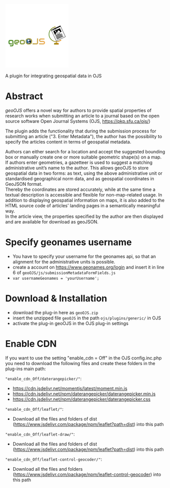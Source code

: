 <img src="logo.png" alt="Alt-Text" title="" />
<!---created here: https://www.freelogodesign.org/preview?lang=de&name=geoOJS%20OJS&logo=421f5b45-02da-4a66-90da-d213adc643b4--->

A plugin for integrating geospatial data in OJS 

# Abstract
*geoOJS* offers a novel way for authors to provide spatial properties of research works when submitting an article to a journal based on the open source software Open Journal Systems (OJS, https://pkp.sfu.ca/ojs/)

The plugin adds the functionality that during the submission process for submitting an article ("3. Enter Metadata"), the author has the possibility to specify the articles content in terms of geospatial metadata. 

Authors can either search for a location and accept the suggested bounding box or manually create one or more suitable geometric shape(s) on a map. If authors enter geometries, a gazetteer is used to suggest a matching administrative unit’s name to the author. This allows geoOJS to store geospatial data in two forms: as text, using the above administrative unit or standardised geographical norm data, and as geospatial coordinates in GeoJSON format. <br>
Thereby the coordinates are stored accurately, while at the same time a textual description is accessible and flexible for non-map-related usage. In addition to displaying geospatial information on maps, it is also added to the HTML source code of articles’ landing pages in a semantically meaningful way. <br> 
In the article view, the properties specified by the author are then displayed and are available for download as geoJSON. 

# Specify geonames username 
- You have to specify your username for the geonames api, so that an alignment for the administrative units is possible. 
- create a account on https://www.geonames.org/login and insert it in line 6 of ```geoOJS/js/submissionMetadataFormFields.js``` 
- ```var usernameGeonames = 'yourUsername';```

# Download & Installation 
- download the plug-in here as ```geoOJS.zip```
- insert the unzipped file ```geoOJS``` in the path ```ojs/plugins/generic/``` in OJS 
- activate the plug-in geoOJS in the OJS plug-in settings 

# Enable CDN
If you want to use the setting "enable_cdn = Off" in the OJS config.inc.php you need to download the following files and create these folders in the plug-ins main path: 

```"enable_cdn_Off/daterangepicker/"```: 
- https://cdn.jsdelivr.net/momentjs/latest/moment.min.js
- https://cdn.jsdelivr.net/npm/daterangepicker/daterangepicker.min.js
- https://cdn.jsdelivr.net/npm/daterangepicker/daterangepicker.css

```"enable_cdn_Off/leaflet/"```:
- Download all the files and folders of dist (https://www.jsdelivr.com/package/npm/leaflet?path=dist) into this path

```"enable_cdn_Off/leaflet-draw/"```:
- Download all the files and folders of dist (https://www.jsdelivr.com/package/npm/leaflet?path=dist) into this path

```"enable_cdn_Off/leaflet-control-geocoder/"```:
- Download all the files and folders (https://www.jsdelivr.com/package/npm/leaflet-control-geocoder) into this path 
